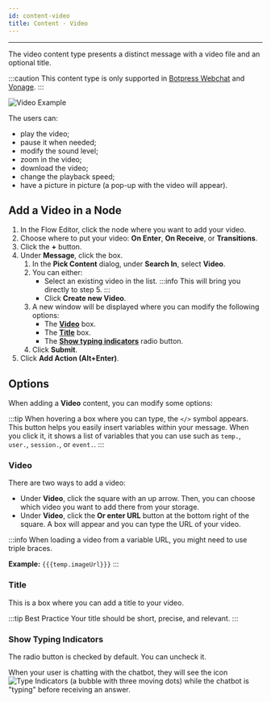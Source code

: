 ```yaml
---
id: content-video
title: Content - Video
---
```


--------------------

The video content type presents a distinct message with a video file and an optional title.

:::caution
This content type is only supported in [Botpress Webchat](/messaging-channels/botpress-webchat/website-embedding) and [Vonage](/messaging-channels/broker-integrations/vonage).
:::

![Video Example](/assets/video-example.png)

The users can:
- play the video;
- pause it when needed;
- modify the sound level;
- zoom in the video;
- download the video;
- change the playback speed;
- have a picture in picture (a pop-up with the video will appear).

## Add a Video in a Node

1. In the Flow Editor, click the node where you want to add your video.
1. Choose where to put your video: **On Enter**, **On Receive**, or **Transitions**.
1. Click the **+** button.
1. Under **Message**, click the box.
    1. In the **Pick Content** dialog, under **Search In**, select **Video**.
    1. You can either:
        - Select an existing video in the list.
        :::info 
        This will bring you directly to step 5.
        :::
        - Click **Create new Video**.
    1. A new window will be displayed where you can modify the following options:
        - The **[Video](#video)** box.
        - The **[Title](#title)** box.
        - The **[Show typing indicators](#show-typing-indicators)** radio button.
    1. Click **Submit**.
1. Click **Add Action (Alt+Enter)**.

## Options

When adding a **Video** content, you can modify some options:

:::tip
When hovering a box where you can type, the `</>` symbol appears. This button helps you easily insert variables within your message. When you click it, it shows a list of variables that you can use such as `temp.`, `user.`, `session.`, or `event.`.
:::

### Video

There are two ways to add a video:

- Under **Video**, click the square with an up arrow. Then, you can choose which video you want to add there from your storage. 
- Under **Video**, click the **Or enter URL** button at the bottom right of the square. A box will appear and you can type the URL of your video.

:::info
When loading a video from a variable URL, you might need to use triple braces.

**Example:** `{{{temp.imageUrl}}}`
:::

### Title

This is a box where you can add a title to your video.

:::tip Best Practice
Your title should be short, precise, and relevant.
:::

### Show Typing Indicators

The radio button is checked by default. You can uncheck it.

When your user is chatting with the chatbot, they will see the icon ![Type Indicators](/assets/type_indicators.png) (a bubble with three moving dots) while the chatbot is "typing" before receiving an answer.
